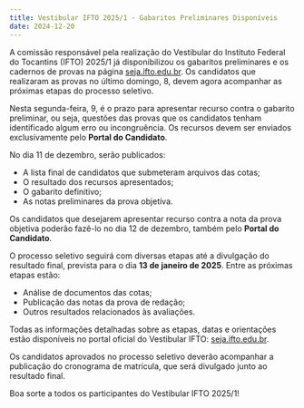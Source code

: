 ```yaml
---
title: Vestibular IFTO 2025/1 - Gabaritos Preliminares Disponíveis
date: 2024-12-20
---
```


A comissão responsável pela realização do Vestibular do Instituto Federal do Tocantins (IFTO) 2025/1 já disponibilizou os gabaritos preliminares e os cadernos de provas na página [seja.ifto.edu.br](https://seja.ifto.edu.br/). Os candidatos que realizaram as provas no último domingo, 8, devem agora acompanhar as próximas etapas do processo seletivo.

<!--more-->

Nesta segunda-feira, 9, é o prazo para apresentar recurso contra o gabarito preliminar, ou seja, questões das provas que os candidatos tenham identificado algum erro ou incongruência. Os recursos devem ser enviados exclusivamente pelo **Portal do Candidato**.

No dia 11 de dezembro, serão publicados:
- A lista final de candidatos que submeteram arquivos das cotas;
- O resultado dos recursos apresentados;
- O gabarito definitivo;
- As notas preliminares da prova objetiva.

Os candidatos que desejarem apresentar recurso contra a nota da prova objetiva poderão fazê-lo no dia 12 de dezembro, também pelo **Portal do Candidato**.

O processo seletivo seguirá com diversas etapas até a divulgação do resultado final, prevista para o dia **13 de janeiro de 2025**. Entre as próximas etapas estão:
- Análise de documentos das cotas;
- Publicação das notas da prova de redação;
- Outros resultados relacionados às avaliações.

Todas as informações detalhadas sobre as etapas, datas e orientações estão disponíveis no portal oficial do Vestibular IFTO: [seja.ifto.edu.br](https://seja.ifto.edu.br/).

Os candidatos aprovados no processo seletivo deverão acompanhar a publicação do cronograma de matrícula, que será divulgado junto ao resultado final.

Boa sorte a todos os participantes do Vestibular IFTO 2025/1!
